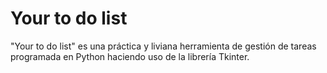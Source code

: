 # Your to do list
"Your to do list" es una práctica y liviana herramienta de gestión de tareas programada en Python haciendo uso de la librería Tkinter.
